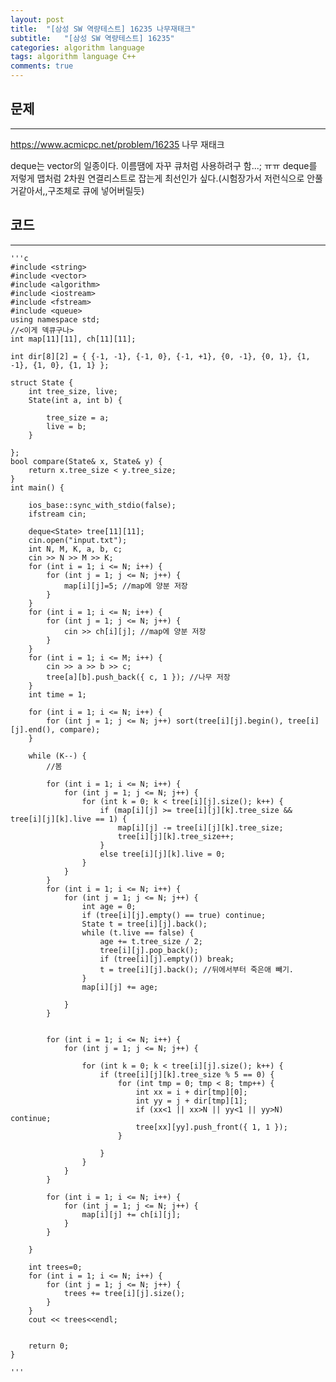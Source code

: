 ```yaml
---
layout: post
title:  "[삼성 SW 역량테스트] 16235 나무재태크"
subtitle:   "[삼성 SW 역량테스트] 16235"
categories: algorithm language 
tags: algorithm language C++
comments: true
---
```



## 문제 
---
<https://www.acmicpc.net/problem/16235> 나무 재태크

deque는 vector의 일종이다. 이름땜에 자꾸 큐처럼 사용하려구 함...; ㅠㅠ 
deque를 저렇게 맵처럼 2차원 연결리스트로 잡는게 최선인가 싶다.(시험장가서 저런식으로 안풀거같아서,,구조체로 큐에 넣어버릴듯) 
## 코드
---



    '''c
	#include <string>
	#include <vector>
	#include <algorithm>
	#include <iostream>
	#include <fstream>
	#include <queue>
	using namespace std;
	//<이게 덱큐구나>
	int map[11][11], ch[11][11];
	
	int dir[8][2] = { {-1, -1}, {-1, 0}, {-1, +1}, {0, -1}, {0, 1}, {1, -1}, {1, 0}, {1, 1} };
	
	struct State {
		int tree_size, live;
		State(int a, int b) {
	
			tree_size = a;
			live = b;
		}
	
	};
	bool compare(State& x, State& y) {
		return x.tree_size < y.tree_size;
	}
	int main() {
	
		ios_base::sync_with_stdio(false);
		ifstream cin;
	
		deque<State> tree[11][11];
		cin.open("input.txt");
		int N, M, K, a, b, c;
		cin >> N >> M >> K;
		for (int i = 1; i <= N; i++) {
			for (int j = 1; j <= N; j++) {
				map[i][j]=5; //map에 양분 저장
			}
		}
		for (int i = 1; i <= N; i++) {
			for (int j = 1; j <= N; j++) {
				cin >> ch[i][j]; //map에 양분 저장
			}
		}
		for (int i = 1; i <= M; i++) {
			cin >> a >> b >> c;
			tree[a][b].push_back({ c, 1 }); //나무 저장
		}
		int time = 1;
		
		for (int i = 1; i <= N; i++) {
			for (int j = 1; j <= N; j++) sort(tree[i][j].begin(), tree[i][j].end(), compare);
		}
	
		while (K--) {
			//봄
			
			for (int i = 1; i <= N; i++) {
				for (int j = 1; j <= N; j++) {
					for (int k = 0; k < tree[i][j].size(); k++) {
						if (map[i][j] >= tree[i][j][k].tree_size && tree[i][j][k].live == 1) {
							map[i][j] -= tree[i][j][k].tree_size;
							tree[i][j][k].tree_size++;
						}
						else tree[i][j][k].live = 0;
					}
				}
			}
			for (int i = 1; i <= N; i++) {
				for (int j = 1; j <= N; j++) {
					int age = 0;
					if (tree[i][j].empty() == true) continue;
					State t = tree[i][j].back();
					while (t.live == false) {
						age += t.tree_size / 2;
						tree[i][j].pop_back();
						if (tree[i][j].empty()) break;
						t = tree[i][j].back(); //뒤에서부터 죽은애 빼기.
					}
					map[i][j] += age;
				
				}
			}
	
	
			for (int i = 1; i <= N; i++) {
				for (int j = 1; j <= N; j++) {
	
					for (int k = 0; k < tree[i][j].size(); k++) {
						if (tree[i][j][k].tree_size % 5 == 0) {
							for (int tmp = 0; tmp < 8; tmp++) {
								int xx = i + dir[tmp][0];
								int yy = j + dir[tmp][1];
								if (xx<1 || xx>N || yy<1 || yy>N) continue;
								tree[xx][yy].push_front({ 1, 1 });
							}
	
						}
					}
				}
			}
	
			for (int i = 1; i <= N; i++) {
				for (int j = 1; j <= N; j++) {
					map[i][j] += ch[i][j];
				}
			}
			
		}
	
		int trees=0;
		for (int i = 1; i <= N; i++) {
			for (int j = 1; j <= N; j++) {
				trees += tree[i][j].size();
			}
		}
		cout << trees<<endl;
	
		
		return 0;
	}

    '''

